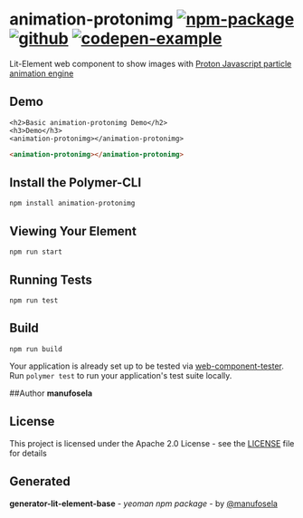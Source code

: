 # animation-protonimg [![npm-package](https://img.shields.io/badge/npmjs-package-red)](https://www.npmjs.com/package/animation-protonimg) [![github](https://img.shields.io/badge/github-repository-green)](https://github.com/manu/animation-protonimg) [![codepen-example](https://img.shields.io/badge/codepen-example-black)](https://codepen.io/manufosela/pen/ZEpjzOP)


Lit-Element web component to show images with [Proton Javascript particle animation engine](https://drawcall.github.io/Proton/)

## Demo

```
<h2>Basic animation-protonimg Demo</h2>
<h3>Demo</h3>
<animation-protonimg></animation-protonimg>

```
<!---
```
<custom-element-demo>
  <template>
    <link rel="import" href="animation-protonimg.html">
    <next-code-block></next-code-block>
  </template>
</custom-element-demo>
```
-->
```html
<animation-protonimg></animation-protonimg>

```
## Install the Polymer-CLI

```
npm install animation-protonimg
```


## Viewing Your Element

```
npm run start
```

## Running Tests

```
npm run test
```

## Build
```
npm run build
```

Your application is already set up to be tested via [web-component-tester](https://github.com/Polymer/web-component-tester). Run `polymer test` to run your application's test suite locally.

##Author
**manufosela**

## License

This project is licensed under the Apache 2.0 License - see the [LICENSE](LICENSE) file for details

## Generated

**generator-lit-element-base** - *yeoman npm package* - by [@manufosela](https://github.com/manufosela/generator-litelement-webcomponent)
